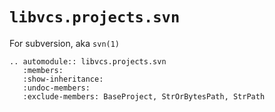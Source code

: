 # `libvcs.projects.svn`

For subversion, aka `svn(1)`

```{eval-rst}
.. automodule:: libvcs.projects.svn
   :members:
   :show-inheritance:
   :undoc-members:
   :exclude-members: BaseProject, StrOrBytesPath, StrPath
```
